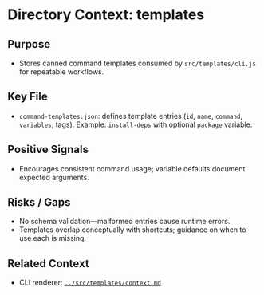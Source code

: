 # Directory Context: templates

## Purpose
- Stores canned command templates consumed by `src/templates/cli.js` for repeatable workflows.

## Key File
- `command-templates.json`: defines template entries (`id`, `name`, `command`, `variables`, tags). Example: `install-deps` with optional `package` variable.

## Positive Signals
- Encourages consistent command usage; variable defaults document expected arguments.

## Risks / Gaps
- No schema validation—malformed entries cause runtime errors.
- Templates overlap conceptually with shortcuts; guidance on when to use each is missing.

## Related Context
- CLI renderer: [`../src/templates/context.md`](../src/templates/context.md)

